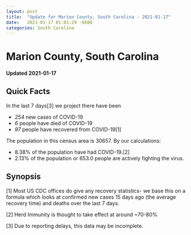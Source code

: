 ```yaml
---
layout: post
title:  "Update for Marion County, South Carolina - 2021-01-17"
date:   2021-01-17 01:01:29 -0600
categories: South Carolina
---
```


# Marion County, South Carolina
#### Updated 2021-01-17

## Quick Facts

In the last 7 days[3] we project there have been
- *254* new cases of COVID-19
- *6* people have died of COVID-19
- *97* people have recovered from COVID-19[1]

The population in this census area is 30657. By our calculations:
- 8.38% of the population have had COVID-19.[2]
- 2.13% of the population or 653.0 people are actively fighting the virus.

## Synopsis




[1] Most US CDC offices do give any recovery statistics- we base this on a formula which looks at confirmed new cases
15 days ago (the average recovery time) and deaths over the last 7 days.

[2] Herd Immunity is thought to take effect at around ~70-80%

[3] Due to reporting delays, this data may be incomplete.
 
    